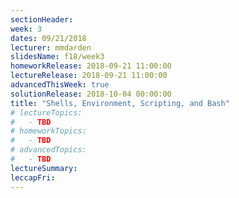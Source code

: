 ```yaml
---
sectionHeader:
week: 3
dates: 09/21/2018
lecturer: mmdarden
slidesName: f18/week3
homeworkRelease: 2018-09-21 11:00:00
lectureRelease: 2018-09-21 11:00:00
advancedThisWeek: true
solutionRelease: 2018-10-04 00:00:00
title: "Shells, Environment, Scripting, and Bash"
# lectureTopics:
#   - TBD
# homeworkTopics:
#   - TBD
# advancedTopics:
#   - TBD
lectureSummary:
leccapFri:
---
```

